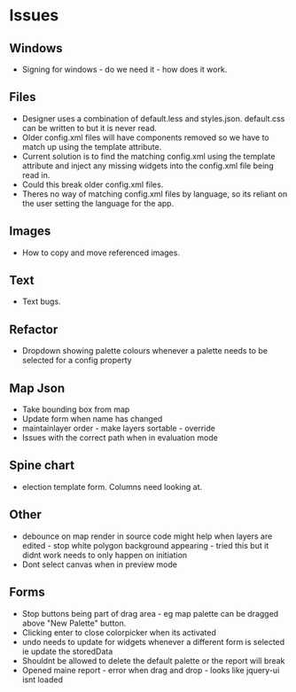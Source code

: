 # Issues

## Windows
- Signing for windows - do we need it - how does it work.

## Files
- Designer uses a combination of default.less and styles.json. default.css can be written to but it is never read.
- Older config.xml files will have components removed so we have to match up using the template attribute.
- Current solution is to find the matching config.xml using the template attribute and inject any missing widgets into the config.xml file being read in.
- Could this break older config.xml files.
- Theres no way of matching config.xml files by language, so its reliant on the user setting the language for the app.

## Images
- How to copy and move referenced images.

## Text
- Text bugs.

## Refactor
- Dropdown showing palette colours whenever a palette needs to be selected for a config property

## Map Json
- Take bounding box from map
- Update form when name has changed
- maintainlayer order - make layers sortable - override
- Issues with the correct path when in evaluation mode

## Spine chart
- election template form. Columns need looking at.

## Other
- debounce on map render in source code might help when layers are edited - stop white polygon background appearing - tried this but it didnt work
needs to only happen on initiation
- Dont select canvas when in preview mode

## Forms
- Stop buttons being part of drag area - eg map palette can be dragged above "New Palette" button.
- Clicking enter to close colorpicker when its activated
- undo needs to update for widgets whenever a different form is selected ie update the storedData
- Shouldnt be allowed to delete the default palette or the report will break
- Opened maine report - error when drag and drop - looks like jquery-ui isnt loaded
